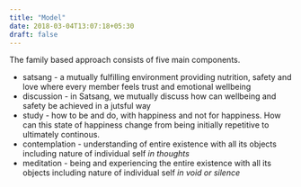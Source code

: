 ```yaml
---
title: "Model"
date: 2018-03-04T13:07:18+05:30
draft: false 
---
```


The family based approach consists of five main components.

- satsang - a mutually fulfilling environment providing nutrition, safety and love where every member feels trust and emotional wellbeing
- discussion - in Satsang, we mutually discuss how can wellbeing and safety be achieved in a jutsful way
- study - how to be and do, with happiness and not for happiness. How can this state of happiness change from being initially repetitive to ultimately continous. 
- contemplation - understanding of entire existence with all its objects including nature of individual self *in thoughts*
- meditation - being and experiencing the entire existence with all its objects including nature of individual self *in void or silence*

